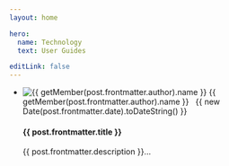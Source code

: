 ```yaml
---
layout: home

hero:
  name: Technology
  text: User Guides

editLink: false
---
```


<script setup>
import { withBase } from 'vitepress';
import { data as posts } from '/data/technology.data';
import getSorted from '/.vitepress/theme/utils/getSorted';
import { getMember } from '/.vitepress/theme/utils/membersUtils';

const sortedPosts = getSorted( posts );
</script>

<section class="blog-posts">
  <ul class="post-list">
    <li class="post-item" v-for="post of sortedPosts">
      <p class="post-meta">
        <img :src="getMember(post.frontmatter.author).avatar" alt="{{ getMember(post.frontmatter.author).name }}" class="author-image" />
        <span class="post-author">{{ getMember(post.frontmatter.author).name }}</span>&nbsp;&nbsp;  
        <span class="post-date">{{ new Date(post.frontmatter.date).toDateString() }}</span>
      </p>
      <h4 class="post-title"><a :href="withBase(post.url)">{{ post.frontmatter.title }}</a></h4>
      <p>{{ post.frontmatter.description }}...</p>
    </li>
  </ul>
</section>
